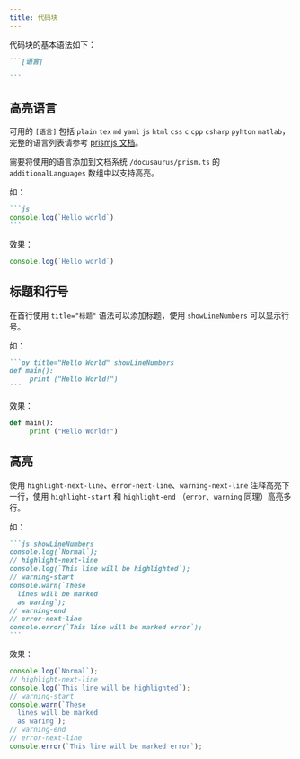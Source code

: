 ```yaml
---
title: 代码块
---
```


代码块的基本语法如下：

````md
```[语言]

```
````

## 高亮语言

可用的 `[语言]` 包括 `plain` `tex` `md` `yaml` `js` `html` `css` `c` `cpp` `csharp` `pyhton` `matlab`，完整的语言列表请参考 [prismjs 文档](https://prismjs.com/#supported-languages)。

需要将使用的语言添加到文档系统 `/docusaurus/prism.ts` 的 `additionalLanguages` 数组中以支持高亮。

如：

````md
```js
console.log(`Hello world`)
```
````

效果：

```js
console.log(`Hello world`)
```

## 标题和行号

在首行使用 `title="标题"` 语法可以添加标题，使用 `showLineNumbers` 可以显示行号。


如：

````md
```py title="Hello World" showLineNumbers
def main():
     print ("Hello World!")
```
````

效果：

```py title="Hello World" showLineNumbers
def main():
     print ("Hello World!")
```

## 高亮

使用 `highlight-next-line`、`error-next-line`、`warning-next-line` 注释高亮下一行，使用 `highlight-start` 和 `highlight-end` （`error`、`warning` 同理）高亮多行。


如：

````md
```js showLineNumbers
console.log(`Normal`);
// highlight-next-line
console.log(`This line will be highlighted`);
// warning-start
console.warn(`These
  lines will be marked
  as waring`);
// warning-end
// error-next-line
console.error(`This line will be marked error`);
```
````

效果：

```js showLineNumbers
console.log(`Normal`);
// highlight-next-line
console.log(`This line will be highlighted`);
// warning-start
console.warn(`These
  lines will be marked
  as waring`);
// warning-end
// error-next-line
console.error(`This line will be marked error`);
```

